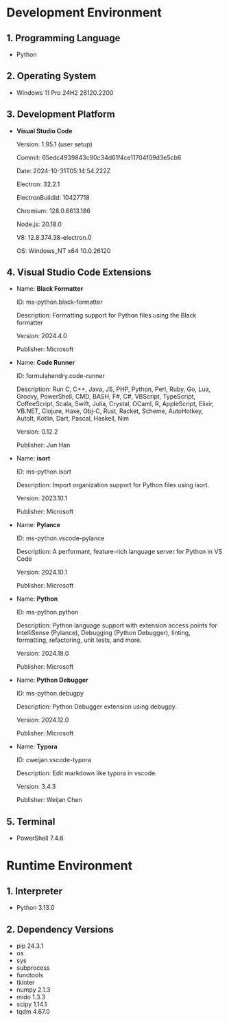 # **Development Environment**
## 1. Programming Language
- Python
## 2. Operating System
- Windows 11 Pro 24H2 26120.2200
## 3. Development Platform
- **Visual Studio Code**

  Version: 1.95.1 (user setup)

  Commit: 65edc4939843c90c34d61f4ce11704f09d3e5cb6

  Date: 2024-10-31T05:14:54.222Z

  Electron: 32.2.1

  ElectronBuildId: 10427718

  Chromium: 128.0.6613.186

  Node.js: 20.18.0

  V8: 12.8.374.38-electron.0

  OS: Windows_NT x64 10.0.26120
## 4. Visual Studio Code Extensions
- Name: **Black Formatter**

  ID: ms-python.black-formatter

  Description: Formatting support for Python files using the Black formatter

  Version: 2024.4.0

  Publisher: Microsoft

- Name: **Code Runner**

  ID: formulahendry.code-runner

  Description: Run C, C++, Java, JS, PHP, Python, Perl, Ruby, Go, Lua, Groovy, PowerShell, CMD, BASH, F#, C#, VBScript, TypeScript, CoffeeScript, Scala, Swift, Julia, Crystal, OCaml, R, AppleScript, Elixir, VB.NET, Clojure, Haxe, Obj-C, Rust, Racket, Scheme, AutoHotkey, AutoIt, Kotlin, Dart, Pascal, Haskell, Nim

  Version: 0.12.2

  Publisher: Jun Han

- Name: **isort**

  ID: ms-python.isort

  Description: Import organization support for Python files using isort.

  Version: 2023.10.1

  Publisher: Microsoft

- Name: **Pylance**

  ID: ms-python.vscode-pylance

  Description: A performant, feature-rich language server for Python in VS Code

  Version: 2024.10.1

  Publisher: Microsoft

- Name: **Python**

  ID: ms-python.python

  Description: Python language support with extension access points for IntelliSense (Pylance), Debugging (Python Debugger), linting, formatting, refactoring, unit tests, and more.

  Version: 2024.18.0

  Publisher: Microsoft

- Name: **Python Debugger**

  ID: ms-python.debugpy

  Description: Python Debugger extension using debugpy.

  Version: 2024.12.0

  Publisher: Microsoft

- Name: **Typora**

  ID: cweijan.vscode-typora

  Description: Edit markdown like typora in vscode.

  Version: 3.4.3

  Publisher: Weijan Chen
## 5. Terminal
- PowerShell 7.4.6


# **Runtime Environment**
## 1. Interpreter
- Python  3.13.0
## 2. Dependency Versions
- pip     24.3.1
- os
- sys
- subprocess
- functools
- tkinter
- numpy   2.1.3
- mido    1.3.3
- scipy   1.14.1
- tqdm    4.67.0
